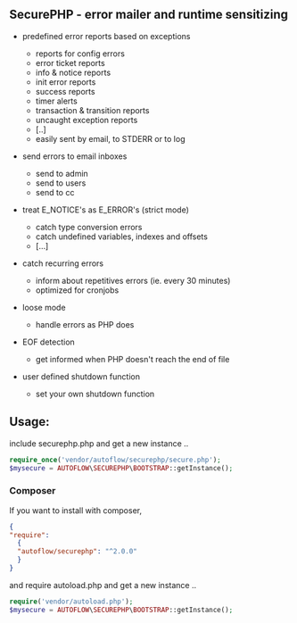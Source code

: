 ## SecurePHP - error mailer and runtime sensitizing

* predefined error reports based on exceptions
  - reports for config errors
  - error ticket reports
  - info & notice reports
  - init error reports
  - success reports
  - timer alerts
  - transaction & transition reports
  - uncaught exception reports
  - [..]
  - easily sent by email, to STDERR or to log
  

* send errors to email inboxes
  - send to admin
  - send to users
  - send to cc
  
* treat E_NOTICE's as E_ERROR's (strict mode)
  - catch type conversion errors
  - catch undefined variables, indexes and offsets
  - […]
  
* catch recurring errors
  - inform about repetitives errors (ie. every 30 minutes)
  - optimized for cronjobs

* loose mode
  - handle errors as PHP does

* EOF detection
  - get informed when PHP doesn't reach the end of file

* user defined shutdown function
  - set your own shutdown function

## Usage:

include securephp.php and get a new instance ..
```php
require_once('vendor/autoflow/securephp/secure.php');
$mysecure = AUTOFLOW\SECUREPHP\BOOTSTRAP::getInstance();
```

### Composer

If you want to install with composer,
```json
{
"require": 
  {
  "autoflow/securephp": "^2.0.0"
  }
}
```

and require autoload.php and get a new instance ..

```php
require('vendor/autoload.php');
$mysecure = AUTOFLOW\SECUREPHP\BOOTSTRAP::getInstance();
```
